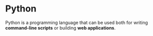  # Python

Python is a programming language that can be used both for writing **command-line scripts** or building **web applications**.
